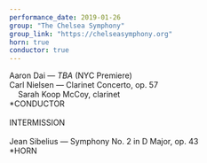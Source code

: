```yaml
---
performance_date: 2019-01-26
group: "The Chelsea Symphony"
group_link: "https://chelseasymphony.org"
horn: true
conductor: true
---
```

Aaron Dai — _TBA_ (NYC Premiere)<br/>
Carl Nielsen — Clarinet Concerto, op. 57<br/>
&nbsp;&nbsp;&nbsp;&nbsp;Sarah Koop McCoy, clarinet<br/>
*CONDUCTOR<br/>
<br/>
INTERMISSION<br/>
<br/>
Jean Sibelius — Symphony No. 2 in D Major, op. 43<br/>
*HORN
